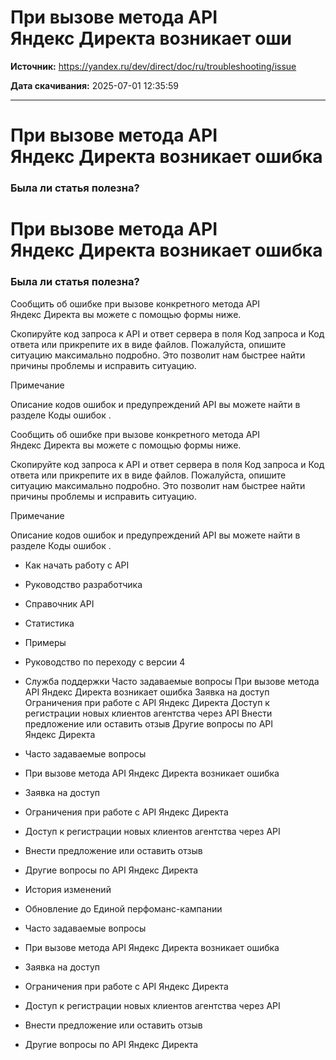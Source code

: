 # При вызове метода API Яндекс Директа возникает оши

**Источник:** https://yandex.ru/dev/direct/doc/ru/troubleshooting/issue

**Дата скачивания:** 2025-07-01 12:35:59

---

# При вызове метода API Яндекс Директа возникает ошибка

### Была ли статья полезна?

# При вызове метода API Яндекс Директа возникает ошибка

### Была ли статья полезна?

Сообщить об ошибке при вызове конкретного метода API Яндекс Директа вы можете с помощью формы ниже.

Скопируйте код запроса к API и ответ сервера в поля  Код запроса  и  Код ответа  или прикрепите их в виде файлов. Пожалуйста, опишите ситуацию максимально подробно. Это позволит нам быстрее найти причины проблемы и исправить ситуацию.

Примечание

Описание кодов ошибок и предупреждений API вы можете найти в разделе  Коды ошибок .

Сообщить об ошибке при вызове конкретного метода API Яндекс Директа вы можете с помощью формы ниже.

Скопируйте код запроса к API и ответ сервера в поля  Код запроса  и  Код ответа  или прикрепите их в виде файлов. Пожалуйста, опишите ситуацию максимально подробно. Это позволит нам быстрее найти причины проблемы и исправить ситуацию.

Примечание

Описание кодов ошибок и предупреждений API вы можете найти в разделе  Коды ошибок .

- Как начать работу с API
- Руководство разработчика
- Справочник API
- Статистика
- Примеры
- Руководство по переходу с версии 4
- Служба поддержки   Часто задаваемые вопросы   При вызове метода API Яндекс Директа возникает ошибка   Заявка на доступ   Ограничения при работе с API Яндекс Директа   Доступ к регистрации новых клиентов агентства через API   Внести предложение или оставить отзыв   Другие вопросы по API Яндекс Директа
- Часто задаваемые вопросы
- При вызове метода API Яндекс Директа возникает ошибка
- Заявка на доступ
- Ограничения при работе с API Яндекс Директа
- Доступ к регистрации новых клиентов агентства через API
- Внести предложение или оставить отзыв
- Другие вопросы по API Яндекс Директа
- История изменений
- Обновление до Единой перфоманс-кампании

- Часто задаваемые вопросы
- При вызове метода API Яндекс Директа возникает ошибка
- Заявка на доступ
- Ограничения при работе с API Яндекс Директа
- Доступ к регистрации новых клиентов агентства через API
- Внести предложение или оставить отзыв
- Другие вопросы по API Яндекс Директа

